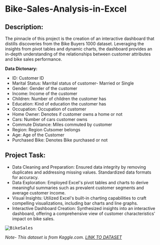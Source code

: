 # Bike-Sales-Analysis-in-Excel

## Description:
The pinnacle of this project is the creation of an interactive dashboard that distills discoveries from the Bike Buyers 1000 dataset. Leveraging the insights from pivot tables and dynamic charts, the dashboard provides an in-depth understanding of the relationships between customer attributes and bike sales performance.

**Data Dictonary:**
- ID: Customer ID
- Marital Status: Marrital status of customer- Married or Single
- Gender: Gender of the customer
- Income: Income of the customer
- Children: Number of children the customer has
- Education: Kind of education the customer has
- Occupation: Occupation of customer
- Home Owner: Denotes if customer owns a home or not
- Cars: Number of cars customer owns
- Commute Distance: Miles commuted by customer
- Region: Region Cutsomer belongs
- Age: Age of the Customer
- Purchased Bike: Denotes Bike purchased or not  

## Project Task:
- Data Cleaning and Preparation: Ensured data integrity by removing duplicates and addressing missing values. Standardized data formats for accuracy.
- Data Exploration: Employed Excel's pivot tables and charts to derive meaningful summaries such as prevalent customer segments and average customer income.
- Visual Insights: Utilized Excel's built-in charting capabilities to craft compelling visualizations, including bar charts and line graphs.
- Interactive Dashboard Creation: Synthesized insights into an interactive dashboard, offering a comprehensive view of customer characteristics' impact on bike sales.

<kbd>![BikeSales](https://github.com/IamAmishaG/Bike-Sales-Analysis-in-Excel/assets/132007481/0ca7f724-db46-4373-8b72-0cc6cc4a1377)


*Note-
This dataset is from Kaggle.com.
[LINK TO DATASET](https://www.kaggle.com/datasets/heeraldedhia/bike-buyers)*
